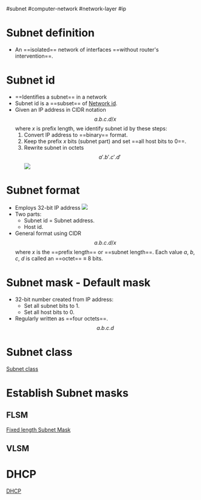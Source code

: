 #subnet #computer-network #network-layer #ip 

# Subnet definition
- An ==isolated== network of interfaces ==without router's intervention==.
# Subnet id
- ==Identifies a subnet== in a network
- Subnet id is a ==subset== of [Network id](Subnet%20class.md#Network%20id).
- Given an IP address in CIDR notation $$a.b.c.d/x$$ where $x$ is prefix length, we identify subnet id by these steps:
	1. Convert IP address to ==binary== format.
	2. Keep the prefix $x$ bits (subnet part) and set ==all host bits to 0==. 
	3. Rewrite subnet in octets $$a'.b'.c'.d'$$ ![](Pasted%20image%2020240522104945.png)

# Subnet format
- Employs 32-bit IP address ![](Pasted%20image%2020240521163018.png)
- Two parts:
	- Subnet id = Subnet address.
	- Host id.
- General format using CIDR $$a.b.c.d/x$$ where $x$ is the ==prefix length== or ==subnet length==. Each value $a$, $b$, $c$, $d$ is called an ==octet== $\equiv$ 8 bits.
# Subnet mask - Default mask
- 32-bit number created from IP address:
	- Set all subnet bits to 1.
	- Set all host bits to 0.
- Regularly written as ==four octets==. $$a.b.c.d$$ 
# Subnet class
[Subnet class](Subnet%20class.md)

# Establish Subnet masks
## FLSM
[Fixed length Subnet Mask](Fixed%20length%20Subnet%20Mask.md)

## VLSM


# DHCP
[DHCP](DHCP.md)


